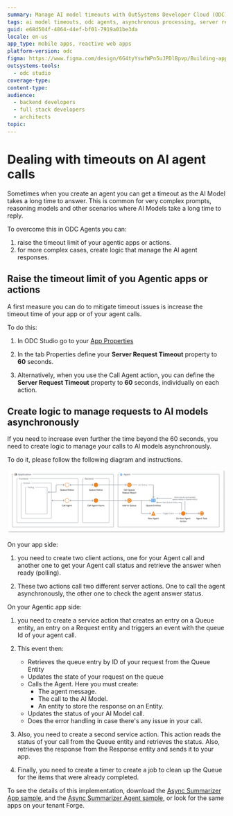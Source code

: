 ```yaml
---
summary: Manage AI model timeouts with OutSystems Developer Cloud (ODC) by raising the timeout limit or implementing asynchronous processing for complex responses.
tags: ai model timeouts, odc agents, asynchronous processing, server request timeout
guid: e68d504f-4864-44ef-bf01-7919a01be3da
locale: en-us
app_type: mobile apps, reactive web apps
platform-version: odc
figma: https://www.figma.com/design/6G4tyYswfWPn5uJPDlBpvp/Building-apps?m=auto&node-id=8101-3&t=fGkjrKLwf96tj8eS-1
outsystems-tools:
  - odc studio
coverage-type:
content-type:
audience:
  - backend developers
  - full stack developers
  - architects
topic:
---
```


# Dealing with timeouts on AI agent calls

Sometimes when you create an agent you can get a timeout as the AI Model takes a long time to answer. This is common for very complex prompts, reasoning models and other scenarios where AI Models take a long time to reply.

To overcome this in ODC Agents you can:

1. raise the timeout limit of your agentic apps or actions.
1. for more complex cases, create logic that manage the AI agent responses.

## Raise the timeout limit of you Agentic apps or actions

A first measure you can do to mitigate timeout issues is increase the timeout time of your app or of your agent calls.

To do this:

1. In ODC Studio go to your [App Properties](https://success.outsystems.com/documentation/outsystems_developer_cloud/building_apps/libraries/edit_app_and_library_properties/#access-app-and-library-properties)

1. In the tab Properties define your **Server Request Timeout** property to **60** seconds.

1. Alternatively, when you use the Call Agent action, you can define the **Server Request Timeout** property to **60** seconds, individually on each action.

## Create logic to manage requests to AI models asynchronously

If you need to increase even further the time beyond the 60 seconds, you need to create logic to manage your calls to AI models asynchronously.

To do it, please follow the following diagram and instructions.

![Diagram showing the process flow for handling long-running AI agent calls asynchronously in OutSystems Developer Cloud.](images/long-running-agents-diag.png "Diagram of Asynchronous Processing for AI Agent Calls")

On your app side:

1. you need to create two client actions, one for your Agent call and another one to get your Agent call status and retrieve the answer when ready (polling).

1. These two actions call two different server actions. One to call the agent asynchronously, the other one to check the agent answer status.

On your Agentic app side:

1. you need to create a service action that creates an entry on a Queue entity, an entry on a Request entity and triggers an event with the queue Id of your agent call.

1. This event then:

    * Retrieves the queue entry by ID of your request from the Queue Entity
    * Updates the state of your request on the queue
    * Calls the Agent. Here you must create:
        * The agent message.  
        * The call to the AI Model.
        * An entity to store the response on an Entity.
    * Updates the status of your AI Model call.
    * Does the error handling in case there's any issue in your call.

1. Also, you need to create a second service action. This action reads the status of your call from the Queue entity and retrieves the status. Also, retrieves the response from the Response entity and sends it to your app.

1. Finally, you need to create a timer to create a job to clean up the Queue for the items that were already completed.

<div class= "info" markdown="1">

To see the details of this implementation, download the [Async Summarizer App sample](resources/AsyncSummarizerApp.oml), and the [Async Summarizer Agent sample](resources/AsyncSummarizerAgent.oml), or look for the same apps on your tenant Forge.

</div>
